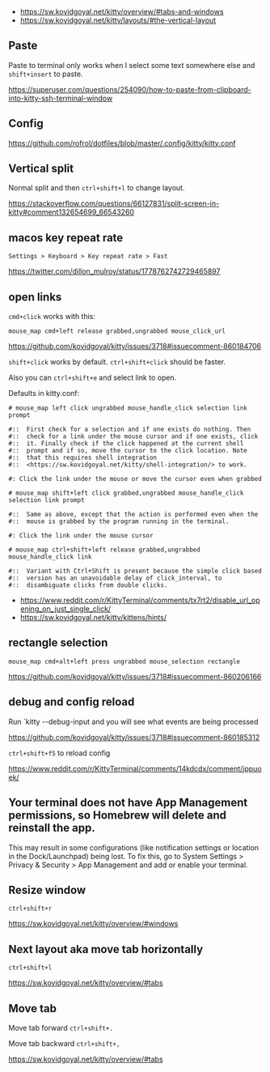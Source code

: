 - https://sw.kovidgoyal.net/kitty/overview/#tabs-and-windows
- https://sw.kovidgoyal.net/kitty/layouts/#the-vertical-layout

## Paste

Paste to terminal only works when I select some text somewhere else and `shift+insert` to paste.

https://superuser.com/questions/254090/how-to-paste-from-clipboard-into-kitty-ssh-terminal-window

## Config

https://github.com/rofrol/dotfiles/blob/master/.config/kitty/kitty.conf

## Vertical split

Normal split and then `ctrl+shift+l` to change layout.

https://stackoverflow.com/questions/66127831/split-screen-in-kitty#comment132654699_66543260

## macos key repeat rate

`Settings > Keyboard > Key repeat rate > Fast`

https://twitter.com/dillon_mulroy/status/1778762742729465897

## open links

`cmd+click` works with this:

`mouse_map cmd+left release grabbed,ungrabbed mouse_click_url`

https://github.com/kovidgoyal/kitty/issues/3718#issuecomment-860184706

`shift+click` works by default. `ctrl+shift+click` should be faster.

Also you can `ctrl+shift+e` and select link to open.

Defaults in kitty.conf:

```
# mouse_map left click ungrabbed mouse_handle_click selection link prompt

#::  First check for a selection and if one exists do nothing. Then
#::  check for a link under the mouse cursor and if one exists, click
#::  it. Finally check if the click happened at the current shell
#::  prompt and if so, move the cursor to the click location. Note
#::  that this requires shell integration
#::  <https://sw.kovidgoyal.net/kitty/shell-integration/> to work.

#: Click the link under the mouse or move the cursor even when grabbed

# mouse_map shift+left click grabbed,ungrabbed mouse_handle_click selection link prompt

#::  Same as above, except that the action is performed even when the
#::  mouse is grabbed by the program running in the terminal.

#: Click the link under the mouse cursor

# mouse_map ctrl+shift+left release grabbed,ungrabbed mouse_handle_click link

#::  Variant with Ctrl+Shift is present because the simple click based
#::  version has an unavoidable delay of click_interval, to
#::  disambiguate clicks from double clicks.
```

- https://www.reddit.com/r/KittyTerminal/comments/tx7rt2/disable_url_opening_on_just_single_click/
- https://sw.kovidgoyal.net/kitty/kittens/hints/

## rectangle selection

`mouse_map cmd+alt+left press ungrabbed mouse_selection rectangle`

https://github.com/kovidgoyal/kitty/issues/3718#issuecomment-860206166

## debug and config reload

Run `kitty --debug-input and you will see what events are being processed

https://github.com/kovidgoyal/kitty/issues/3718#issuecomment-860185312

`ctrl+shift+f5` to reload config

https://www.reddit.com/r/KittyTerminal/comments/14kdcdx/comment/jppuoek/

## Your terminal does not have App Management permissions, so Homebrew will delete and reinstall the app.

This may result in some configurations (like notification settings or location in the Dock/Launchpad) being lost.
To fix this, go to System Settings > Privacy & Security > App Management and add or enable your terminal.

## Resize window

`ctrl+shift+r`

https://sw.kovidgoyal.net/kitty/overview/#windows

## Next layout aka move tab horizontally

`ctrl+shift+l`

https://sw.kovidgoyal.net/kitty/overview/#tabs

## Move tab

Move tab forward `ctrl+shift+.`

Move tab backward `ctrl+shift+,`

https://sw.kovidgoyal.net/kitty/overview/#tabs
